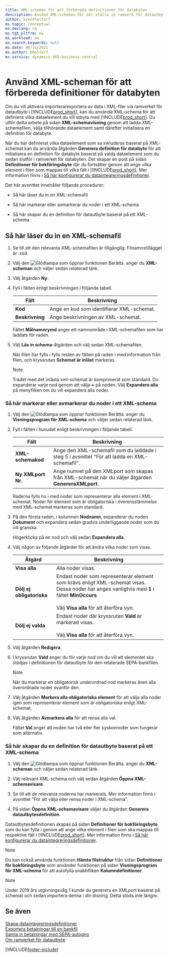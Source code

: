```yaml
---
title: XML-scheman för att förbereda definitioner för databyten
description: Använd XML-scheman för att ställa in ramverk för datautbyte för att definiera vilka data element som du vill skicka med.
author: brentholtorf
ms.topic: conceptual
ms.devlang: na
ms.tgt_pltfrm: na
ms.workload: na
ms.search.keywords: null
ms.date: 06/11/2021
ms.author: bholtorf
ms.service: dynamics-365-business-central
---
```

# Använd XML-scheman för att förbereda definitioner för databyten

Om du vill aktivera importera/exportera av data i XML-filer via ramverket för datautbyte i [!INCLUDE[prod_short](includes/prod_short.md)], kan du använda XML-schema för att definiera vilka dataelement du vill utbyta med [!INCLUDE[prod_short](includes/prod_short.md)]. Du utför detta arbete på sidan **XML-schemavisning** genom att ladda XML-schemafilen, välja tillhörande dataelement samt därefter initialisera en definition för databyte.  

 När du har definierat vilka dataelement som sa inkluderas baserat på XML-schemat kan du använda åtgärden **Generera definition för databyte** för att initialisera en definition för databyte baserat på valda dataelement som du sedan slutför i ramverket för databyten. Det skapar en post på sidan **Definitioner för bokföringsbyte** där du fortsätter genom att ange vilka element i filen som mappas till vilka fält i [!INCLUDE[prod_short](includes/prod_short.md)]. Mer information finns i [Så här konfigurerar du dataintegreringsdefinitioner](across-how-to-set-up-data-exchange-definitions.md).  

 Det här avsnittet innehåller följande procedurer:  

- Så här läser du in en XML-schemafil  

- Så här markerar eller avmarkerar du noder i ett XML-schema  

- Så här skapar du en definition för datautbyte baserat på ett XML-schema  

## Så här läser du in en XML-schemafil

1. Se till att den relevanta XML-schemafilen är tillgänglig. Filnamnstillägget är .xsd.  

2. Välj den ![Glödlampa som öppnar funktionen Berätta.](media/ui-search/search_small.png "Berätta vad du vill göra") anger du **XML-scheman** och väljer sedan relaterad länk.  

3. Välj åtgärden **Ny**.  

4. Fyll i fälten enligt beskrivningen i följande tabell.  

    |Fält|Beskrivning|  
    |---------------------------------|---------------------------------------|  
    |**Kod**|Ange en kod som identifierar XML-schemat.|  
    |**Beskrivning**|Ange beskrivningen av XML-schemat.|  

     Fältet **Målnamnrymd** anger ett namnområde i XML-schemafilen som har laddats för raden.  

5. Välj **Läs in schema**-åtgärden och välj sedan XML-schemafilen.  

     När filen har fylls i fylls resten av fälten på raden i med information från filen, och kryssrutan **Schemat är inläst** markeras.  

    > [!NOTE]  
    >  Trädet med det inlästa xml-schemat är komprimerat som standard. Du expanderar varje nod genom att välja **+** på noden. Välj **Expandera alla** på menyfliken om du vill expandera alla noder.  

### Så här markerar eller avmarkerar du noder i ett XML-schema  

1. Välj den ![Glödlampa som öppnar funktionen Berätta.](media/ui-search/search_small.png "Berätta för mig vad du vill göra") anger du **Visningsprogram för XML-schema** och väljer sedan relaterad länk.  

2. Fyll i fälten i huvudet enligt beskrivningen i följande tabell.  

    |Fält|Beskrivning|  
    |---------------------------------|---------------------------------------|  
    |**XML-schemakod**|Ange den XML-schemafil som du laddade i steg 5 i avsnittet "För att ladda en XML-schemafil".|  
    |**Ny XMLport Nr.**|Ange numret på den XMLport som skapas från XML-schemat när du väljer åtgärden **GenereraXMLport**.|  

     Raderna fylls nu i med noder som representerar alla element i XML-schemat. Noder för element som är obligatoriska i överensstämmelse med XML-schemat markeras som standard.  

3. På den första raden, i kolumnen **Nodnamn**, expanderar du noden **Dokument** och expandera sedan gradvis underliggande noder som du vill granska.  

     Högerklicka på en nod och välj sedan **Expandera alla**.  

4. Välj någon av följande åtgärder för att ändra vilka noder som visas.  

    |**Åtgärd**|Beskrivning|  
    |----------------|---------------------------------------|  
    |**Visa alla**|Alla noder visas.|  
    |**Dölj ej obligatoriska**|Endast noder som representerar element som krävs enligt XML-schemat visas. Dessa noder har anges vanligtvis med **1** i fältet **MinOccurs**.<br /><br /> Välj **Visa alla** för att återföra vyn.|  
    |**Dölj ej valda**|Endast noder där kryssrutan **Vald** är markerad visas.<br /><br /> Välj **Visa alla** för att återföra vyn.|  

5. Välj åtgärden **Redigera**.  

6. I kryssrutan **Vald** anger du för varje nod om du vill att elementet ska stödjas i definitionen för datautbyte för den relaterade SEPA-bankfilen.  

    > [!NOTE]  
    >  När du markerar en obligatorisk underordnad nod markeras även alla överordnade noder ovanför den.  

7. Välj åtgärden **Markera alla obligatoriska element** för att välja alla noder igen som representerar element som är obligatoriska enligt XML-schemat.  

8. Välj åtgärden **Avmarkera alla** för att rensa alla val.  

     Fältet **Val** anger att noden har två eller fler syskonnoder som fungerar som alternativ.  

### Så här skapar du en definition för datautbyte baserat på ett XML-schema  

1. Välj den ![Glödlampa som öppnar funktionen Berätta.](media/ui-search/search_small.png "Berätta för mig vad du vill göra") anger du **XML-scheman** och väljer sedan relaterad länk.  

2. Välj relevant XML-schema och välj sedan åtgärden **Öppna XML-schemavisare**.  

3. Se till att de relevanta noderna har markerats. Mer information finns i avsnittet "För att välja eller rensa noder i XML-schema".  

4. På sidan **Öppna XML-schemavisare** väljer du åtgärden **Generera datautbytesdefinition**.  

 Datautbytesdefinitionen skapas på sidan **Definitioner för bokföringsbyte** som du kan fylla i genom att ange vilka element i filen som ska mappas till respektive fält i [!INCLUDE[prod_short](includes/prod_short.md)]. Mer information finns i [Så här konfigurerar du dataintegreringsdefinitioner](across-how-to-set-up-data-exchange-definitions.md).  

> [!NOTE]  
> Du kan också använda funktionen **Hämta filstruktur** från sidan **Definitioner för bokföringsbyte** som använder funktionen på sidan **Visningsprogram för XML-schema** för att autofylla snabbfliken **Kolumndefinitioner**.  

> [!NOTE]
> Under 2019 års utgivningsvåg 1 kunde du generera en XMLport baserat på schemat och sedan importera denna i din lösning. Detta stöds inte längre.

## Se även

[Skapa dataintegreringsdefinitioner](across-how-to-set-up-data-exchange-definitions.md)  
[Exportera betalningar till en bankfil](finance-make-payments-with-bank-data-conversion-service-or-sepa-credit-transfer.md#exporting-payments-to-a-bank-file)  
[Samla in betalningar med SEPA-autogiro](finance-collect-payments-with-sepa-direct-debit.md)  
[Om ramverket för datautbyte](across-about-the-data-exchange-framework.md)  


[!INCLUDE[footer-include](includes/footer-banner.md)]